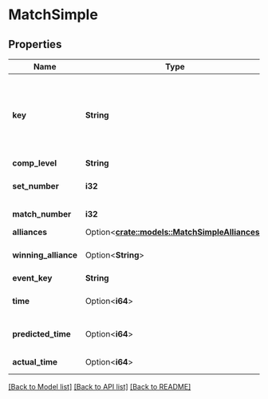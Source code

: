 # MatchSimple

## Properties

Name | Type | Description | Notes
------------ | ------------- | ------------- | -------------
**key** | **String** | TBA match key with the format `yyyy[EVENT_CODE]_[COMP_LEVEL]m[MATCH_NUMBER]`, where `yyyy` is the year, and `EVENT_CODE` is the event code of the event, `COMP_LEVEL` is (qm, ef, qf, sf, f), and `MATCH_NUMBER` is the match number in the competition level. A set number may append the competition level if more than one match in required per set. | 
**comp_level** | **String** | The competition level the match was played at. | 
**set_number** | **i32** | The set number in a series of matches where more than one match is required in the match series. | 
**match_number** | **i32** | The match number of the match in the competition level. | 
**alliances** | Option<[**crate::models::MatchSimpleAlliances**](Match_Simple_alliances.md)> |  | [optional]
**winning_alliance** | Option<**String**> | The color (red/blue) of the winning alliance. Will contain an empty string in the event of no winner, or a tie. | [optional]
**event_key** | **String** | Event key of the event the match was played at. | 
**time** | Option<**i64**> | UNIX timestamp (seconds since 1-Jan-1970 00:00:00) of the scheduled match time, as taken from the published schedule. | [optional]
**predicted_time** | Option<**i64**> | UNIX timestamp (seconds since 1-Jan-1970 00:00:00) of the TBA predicted match start time. | [optional]
**actual_time** | Option<**i64**> | UNIX timestamp (seconds since 1-Jan-1970 00:00:00) of actual match start time. | [optional]

[[Back to Model list]](../README.md#documentation-for-models) [[Back to API list]](../README.md#documentation-for-api-endpoints) [[Back to README]](../README.md)


